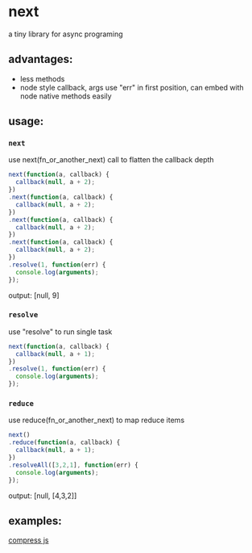 next
====

a tiny library for async programing

advantages:
---
* less methods
* node style callback, args use "err" in first position, can embed with node native methods easily

usage:
---

### `next`

use next(fn_or_another_next) call to flatten the callback depth 

```javascript
next(function(a, callback) {
  callback(null, a + 2);
})
.next(function(a, callback) {
  callback(null, a + 2);
})
.next(function(a, callback) {
  callback(null, a + 2);
})
.next(function(a, callback) {
  callback(null, a + 2);
})
.resolve(1, function(err) {
  console.log(arguments);
});
```
output: [null, 9]


### `resolve`

use "resolve" to run single task

```javascript
next(function(a, callback) {
  callback(null, a + 1);
})
.resolve(1, function(err) {
  console.log(arguments);
});
```


### `reduce`

use reduce(fn_or_another_next) to map reduce items

```javascript
next()
.reduce(function(a, callback) {
  callback(null, a + 1);
})
.resolveAll([3,2,1], function(err) {
  console.log(arguments);
});
```
output: [null, [4,3,2]]

examples:
---
[compress js](https://github.com/youngjay/next/blob/master/examples/compress/compress.js)